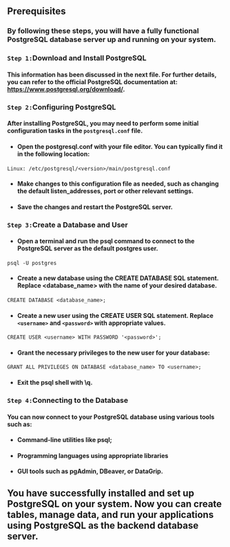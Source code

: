 ## Prerequisites
### By following these steps, you will have a fully functional PostgreSQL database server up and running on your system.

### `Step 1:`Download and Install PostgreSQL
#### This information has been discussed in the next file. For further details, you can refer to the official PostgreSQL documentation at: https://www.postgresql.org/download/.

### `Step 2:`Configuring PostgreSQL
#### After installing PostgreSQL, you may need to perform some initial configuration tasks in the `postgresql.conf` file.
- #### Open the postgresql.conf with your file editor. You can typically find it in the following location: 
```
Linux: /etc/postgresql/<version>/main/postgresql.conf
```

- #### Make changes to this configuration file as needed, such as changing the default listen_addresses, port or other relevant settings.

- #### Save the changes and restart the PostgreSQL server.

### `Step 3:`Create a Database and User
- #### Open a terminal and run the psql command to connect to the PostgreSQL server as the default postgres user.
```
psql -U postgres
```
- #### Create a new database using the CREATE DATABASE SQL statement. Replace <database_name> with the name of your desired database.

```
CREATE DATABASE <database_name>;
```
- #### Create a new user using the CREATE USER SQL statement. Replace `<username>` and `<password>` with appropriate values.

```
CREATE USER <username> WITH PASSWORD '<password>';
```

- #### Grant the necessary privileges to the new user for your database:

```
GRANT ALL PRIVILEGES ON DATABASE <database_name> TO <username>;
```

- #### Exit the psql shell with \q.

### `Step 4:`Connecting to the Database
#### You can now connect to your PostgreSQL database using various tools such as:

- #### Command-line utilities like psql;
- #### Programming languages using appropriate libraries
- #### GUI tools such as pgAdmin, DBeaver, or DataGrip.

## You have successfully installed and set up PostgreSQL on your system. Now you can create tables, manage data, and run your applications using PostgreSQL as the backend database server.